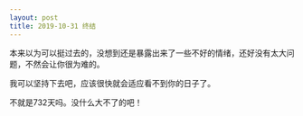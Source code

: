 ```yaml
---
layout: post
title: 2019-10-31 终结
---
```


本来以为可以挺过去的，没想到还是暴露出来了一些不好的情绪，还好没有太大问题，不然会让你很为难的。

我可以坚持下去吧，应该很快就会适应看不到你的日子了。

不就是732天吗。没什么大不了的吧！
